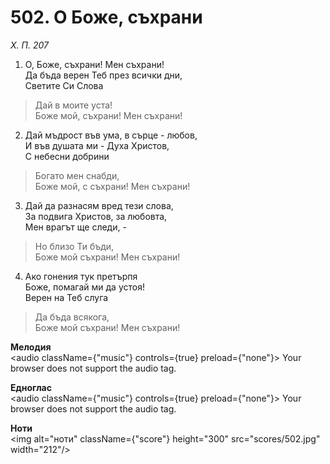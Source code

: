 # 502. О Боже, съхрани  

*Х. П. 207*  

1. О, Боже, съхрани! Мен съхрани!  
Да бъда верен Теб през всички дни,  
Светите Си Слова  

> Дай в моите уста!  
> Боже мой, съхрани! Мен съхрани!  

2. Дай мъдрост във ума, в сърце - любов,  
И във душата ми - Духа Христов,  
С небесни добрини  

> Богато мен снабди,  
> Боже мой, с съхрани! Мен съхрани!  

3. Дай да разнасям вред тези слова,  
За подвига Христов, за любовта,  
Мен врагът ще следи, -  

> Но близо Ти бъди,  
> Боже мой съхрани! Мен съхрани!  

4. Ако гонения тук претърпя  
Боже, помагай ми да устоя!  
Верен на Теб слуга  

> Да бъда всякога,  
> Боже мой съхрани! Мен съхрани!  

__Мелодия__  
<audio className={"music"} controls={true} preload={"none"}><source src="mp3/502.mp3" type="audio/mpeg"/>
Your browser does not support the audio tag.
</audio>  

__Едноглас__  
<audio className={"music"} controls={true} preload={"none"}><source src="transp/502.mp3" type="audio/mpeg"/>
Your browser does not support the audio tag.
</audio>  

__Ноти__  
<img alt="ноти" className={"score"} height="300" src="scores/502.jpg" width="212"/>
